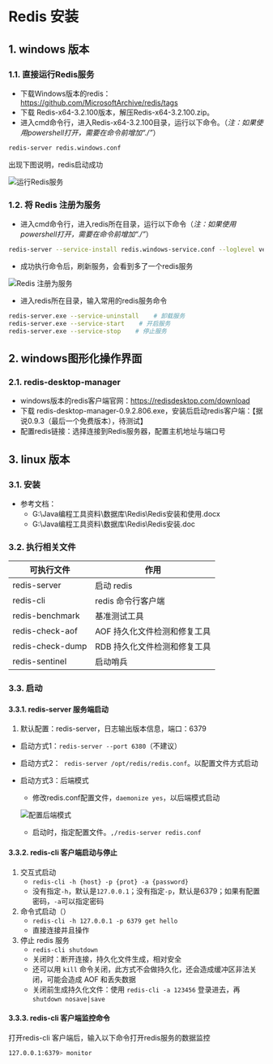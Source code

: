 # Redis 安装

## 1. windows 版本
### 1.1. 直接运行Redis服务

- 下载Windows版本的redis：https://github.com/MicrosoftArchive/redis/tags
- 下载 Redis-x64-3.2.100版本，解压Redis-x64-3.2.100.zip。
- 进入cmd命令行，进入Redis-x64-3.2.100目录，运行以下命令。（*注：如果使用powershell打开，需要在命令前增加“./”*）

```bash
redis-server redis.windows.conf
```

出现下图说明，redis启动成功

![运行Redis服务](images/20190820180950209_12143.png)

### 1.2. 将 Redis 注册为服务

- 进入cmd命令行，进入redis所在目录，运行以下命令（*注：如果使用powershell打开，需要在命令前增加“./”*）

```bash
redis-server --service-install redis.windows-service.conf --loglevel verbose
```

- 成功执行命令后，刷新服务，会看到多了一个redis服务

![Redis 注册为服务](images/20190820182847422_20192.png)

- 进入redis所在目录，输入常用的redis服务命令

```bash
redis-server.exe --service-uninstall    # 卸载服务
redis-server.exe --service-start    # 开启服务
redis-server.exe --service-stop    # 停止服务
```

## 2. windows图形化操作界面
### 2.1. redis-desktop-manager

- windows版本的redis客户端官网：https://redisdesktop.com/download
- 下载 redis-desktop-manager-0.9.2.806.exe，安装后启动redis客户端：【据说0.9.3（最后一个免费版本），待测试】
- 配置redis链接：选择连接到Redis服务器，配置主机地址与端口号

## 3. linux 版本

### 3.1. 安装

- 参考文档：
    - G:\Java编程工具资料\数据库\Redis\Redis安装和使用.docx
    - G:\Java编程工具资料\数据库\Redis\Redis安装.doc

### 3.2. 执行相关文件

|     可执行文件     |           作用           |
| ---------------- | ----------------------- |
| redis-server     | 启动 redis               |
| redis-cli        | redis 命令行客户端         |
| redis-benchmark  | 基准测试工具               |
| redis-check-aof  | AOF 持久化文件检测和修复工具 |
| redis-check-dump | RDB 持久化文件检测和修复工具 |
| redis-sentinel   | 启动哨兵                  |

### 3.3. 启动
#### 3.3.1. redis-server 服务端启动

1. 默认配置：redis-server，日志输出版本信息，端口：6379

- 启动方式1：`redis-server --port 6380`（不建议）
- 启动方式2：` redis-server /opt/redis/redis.conf`。以配置文件方式启动
- 启动方式3：后端模式
    - 修改redis.conf配置文件，`daemonize yes`，以后端模式启动

    ![配置后端模式](images/20191110233242803_14088.jpg)

    - 启动时，指定配置文件。`,/redis-server redis.conf`

#### 3.3.2. redis-cli 客户端启动与停止

1. 交互式启动
    - `redis-cli -h {host} -p {prot} -a {password} `
    - 没有指定`-h`，默认是`127.0.0.1`；没有指定`-p`，默认是6379；如果有配置密码，`-a`可以指定密码
2. 命令式启动（）
    - `redis-cli -h 127.0.0.1 -p 6379 get hello`
    - 直接连接并且操作
3. 停止 redis 服务
    - `redis-cli shutdown`
    - 关闭时：断开连接，持久化文件生成，相对安全
    - 还可以用 `kill` 命令关闭，此方式不会做持久化，还会造成缓冲区非法关闭，可能会造成 AOF 和丢失数据
    - 关闭前生成持久化文件：使用 `redis-cli -a 123456` 登录进去，再 `shutdown nosave|save`

#### 3.3.3. redis-cli 客户端监控命令

打开redis-cli 客户端后，输入以下命令打开redis服务的数据监控

```bash
127.0.0.1:6379> monitor
```
